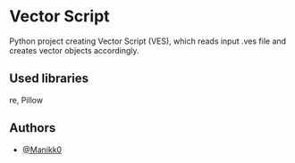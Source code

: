# Vector Script
Python project creating Vector Script (VES), which reads input .ves file and creates vector objects accordingly.

## Used libraries
re, Pillow

## Authors
- [@Manikk0](https://www.github.com/Manikk0)
